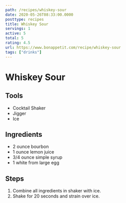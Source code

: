```yaml
---
path: /recipes/whiskey-sour
date: 2020-05-26T08:33:00.0000
posttype: recipes
title: Whiskey Sour
servings: 1
active: 5
total: 5
rating: 4.5
url: https://www.bonappetit.com/recipe/whiskey-sour
tags: ["drinks"]
---
```


# Whiskey Sour

## Tools

* Cocktail Shaker
* Jigger
* Ice

## Ingredients

* 2 ounce bourbon
* 1 ounce lemon juice
* 3/4 ounce simple syrup
* 1 white from large egg

## Steps

1. Combine all ingredients in shaker with ice.
1. Shake for 20 seconds and strain over ice.
